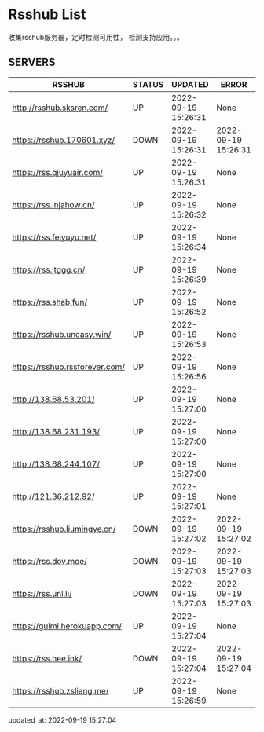 # Rsshub List

收集rsshub服务器，定时检测可用性， 检测支持应用。。。


## SERVERS

|  RSSHUB   | STATUS  | UPDATED  | ERROR  | TWITTER |  
|  ----  | ----  | ----  | ----  | ---- |  
| http://rsshub.sksren.com/ | UP | 2022-09-19 15:26:31 | None |OK|  
| https://rsshub.170601.xyz/ | DOWN | 2022-09-19 15:26:31 | 2022-09-19 15:26:31 |  
| https://rss.qiuyuair.com/ | UP | 2022-09-19 15:26:31 | None ||  
| https://rss.injahow.cn/ | UP | 2022-09-19 15:26:32 | None ||  
| https://rss.feiyuyu.net/ | UP | 2022-09-19 15:26:34 | None ||  
| https://rss.itggg.cn/ | UP | 2022-09-19 15:26:39 | None ||  
| https://rss.shab.fun/ | UP | 2022-09-19 15:26:52 | None |OK|  
| https://rsshub.uneasy.win/ | UP | 2022-09-19 15:26:53 | None |OK|  
| https://rsshub.rssforever.com/ | UP | 2022-09-19 15:26:56 | None |OK|  
| http://138.68.53.201/ | UP | 2022-09-19 15:27:00 | None ||  
| http://138.68.231.193/ | UP | 2022-09-19 15:27:00 | None ||  
| http://138.68.244.107/ | UP | 2022-09-19 15:27:00 | None ||  
| http://121.36.212.92/ | UP | 2022-09-19 15:27:01 | None ||  
| https://rsshub.liumingye.cn/ | DOWN | 2022-09-19 15:27:02 | 2022-09-19 15:27:02 |  
| https://rss.dov.moe/ | DOWN | 2022-09-19 15:27:03 | 2022-09-19 15:27:03 |  
| https://rss.unl.li/ | DOWN | 2022-09-19 15:27:03 | 2022-09-19 15:27:03 |  
| https://guimi.herokuapp.com/ | UP | 2022-09-19 15:27:04 | None ||  
| https://rss.hee.ink/ | DOWN | 2022-09-19 15:27:04 | 2022-09-19 15:27:04 |  
| https://rsshub.zsliang.me/ | UP | 2022-09-19 15:26:59 | None |OK|  
  

updated_at: 2022-09-19 15:27:04  
